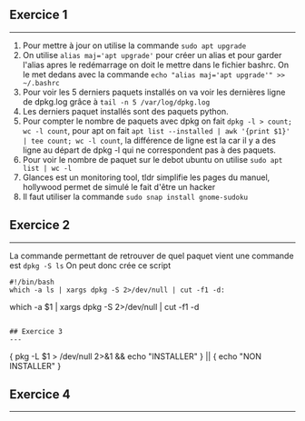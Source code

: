## Exercice 1
---

1) Pour mettre à jour on utilise la commande ```sudo apt upgrade```
2) On utilise ```alias maj='apt upgrade'``` pour créer un alias et pour garder l'alias apres le redémarrage on doit le mettre dans le fichier bashrc.
    On le met dedans avec la commande ```echo "alias maj='apt upgrade'" >> ~/.bashrc```
3) Pour voir les 5 derniers paquets installés on va voir les dernières ligne de dpkg.log grâce à ```tail -n 5 /var/log/dpkg.log```
4) Les derniers paquet installés sont des paquets python.
5) Pour compter le nombre de paquets avec dpkg on fait ```dpkg -l > count; wc -l count```,  pour apt on fait ```apt list --installed | awk '{print $1}' | tee count; wc -l count```, la différence de ligne est la car il y a des ligne au départ de dpkg -l qui ne correspondent pas à des paquets.
6) Pour voir le nombre de paquet sur le debot ubuntu on utilise ```sudo apt list | wc -l```
7) Glances est un monitoring tool, tldr simplifie les pages du manuel, hollywood permet de simulé le fait d'être un hacker
8) Il faut utiliser la commande ```sudo snap install gnome-sudoku```

## Exercice 2
---

La commande permettant de retrouver de quel paquet vient une commande est ```dpkg -S ls```
On peut donc crée ce script

```
#!/bin/bash
which -a ls | xargs dpkg -S 2>/dev/null | cut -f1 -d:

```
which -a  $1 | xargs dpkg -S 2>/dev/null | cut -f1 -d
```

## Exercice 3
---

``` 
{
  pkg -L $1 > /dev/null 2>&1 &&
  echo "INSTALLER"
} || {
  echo "NON INSTALLER"
}

## Exercice 4
---


